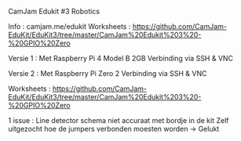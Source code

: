CamJam Edukit #3 Robotics

Info : camjam.me/edukit
Worksheets : https://github.com/CamJam-EduKit/EduKit3/tree/master/CamJam%20Edukit%203%20-%20GPIO%20Zero

Versie 1 : Met Raspberry Pi 4 Model B 2GB 
Verbinding via SSH & VNC

Versie 2 : Met Raspberry Pi Zero 2
Verbinding via SSH & VNC

Worksheets : https://github.com/CamJam-EduKit/EduKit3/tree/master/CamJam%20Edukit%203%20-%20GPIO%20Zero

1 issue :
Line detector schema niet accuraat met bordje in de kit
Zelf uitgezocht hoe de jumpers verbonden moesten worden -> Gelukt
